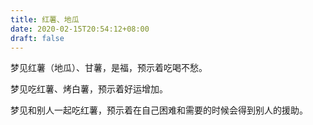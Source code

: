 ```yaml
---
title: 红薯、地瓜
date: 2020-02-15T20:54:12+08:00
draft: false
---
```


梦见红薯（地瓜）、甘薯，是福，预示着吃喝不愁。
 

梦见吃红薯、烤白薯，预示着好运增加。


梦见和别人一起吃红薯，预示着在自己困难和需要的时候会得到别人的援助。

